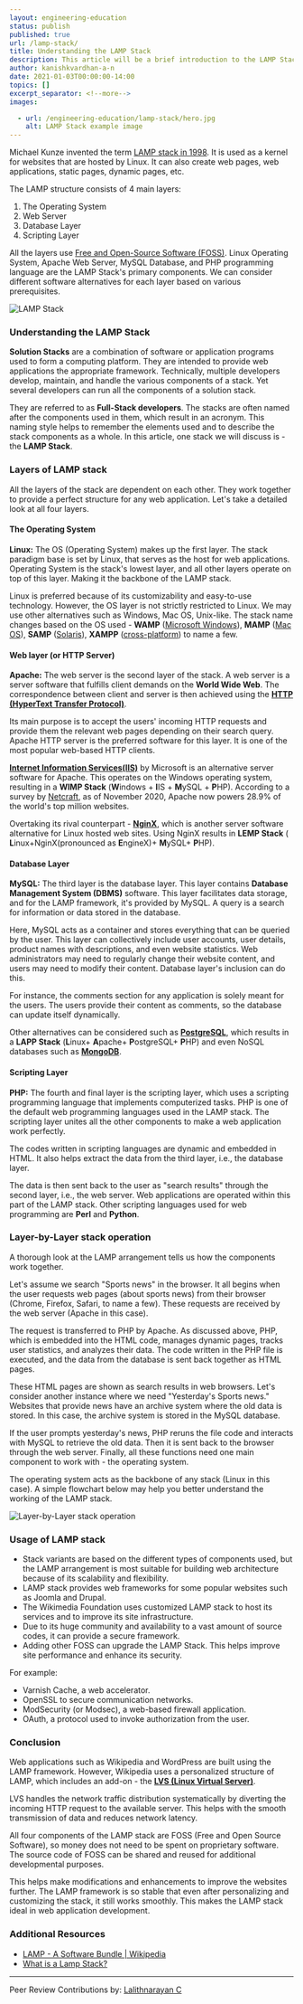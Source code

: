 ```yaml
---
layout: engineering-education
status: publish
published: true
url: /lamp-stack/
title: Understanding the LAMP Stack
description: This article will be a brief introduction to the LAMP Stack. Solution stacks are a combination of software or application programs used to form a computing platform intended to provide web applications the appropriate framework.
author: kanishkvardhan-a-n
date: 2021-01-03T00:00:00-14:00
topics: []
excerpt_separator: <!--more-->
images:

  - url: /engineering-education/lamp-stack/hero.jpg
    alt: LAMP Stack example image
---
```

Michael Kunze invented the term [LAMP stack in 1998](https://www.marpis.net/lamp-history.php). It is used as a kernel for websites that are hosted by Linux. It can also create web pages, web applications, static pages, dynamic pages, etc. 
<!--more-->

The LAMP structure consists of 4 main layers:
1. The Operating System
2. Web Server
3. Database Layer
4. Scripting Layer

All the layers use [Free and Open-Source Software (FOSS)](https://en.wikipedia.org/wiki/Free_and_open-source_software). Linux Operating System, Apache Web Server, MySQL Database, and PHP programming language are the LAMP Stack's primary components. We can consider different software alternatives for each layer based on various prerequisites.

![LAMP Stack](/engineering-education/lamp-stack/lampstack.png)

### Understanding the LAMP Stack
**Solution Stacks** are a combination of software or application programs used to form a computing platform. They are intended to provide web applications the appropriate framework. Technically, multiple developers develop, maintain, and handle the various components of a stack. Yet several developers can run all the components of a solution stack. 

They are referred to as **Full-Stack developers**. The stacks are often named after the components used in them, which result in an acronym. This naming style helps to remember the elements used and to describe the stack components as a whole. In this article, one stack we will discuss is - the **LAMP Stack**.

### Layers of LAMP stack
All the layers of the stack are dependent on each other. They work together to provide a perfect structure for any web application. Let's take a detailed look at all four layers.

#### The Operating System
**Linux:** The OS (Operating System) makes up the first layer. The stack paradigm base is set by Linux, that serves as the host for web applications. Operating System is the stack's lowest layer, and all other layers operate on top of this layer. Making it the backbone of the LAMP stack. 

Linux is preferred because of its customizability and easy-to-use technology. However, the OS layer is not strictly restricted to Linux. We may use other alternatives such as Windows, Mac OS, Unix-like. The stack name changes based on the OS used - **WAMP** ([Microsoft Windows](https://en.wikipedia.org/wiki/Microsoft_Windows)), **MAMP** ([Mac OS](https://en.wikipedia.org/wiki/MacOS)), **SAMP** ([Solaris](https://en.wikipedia.org/wiki/Solaris_(operating_system))), **XAMPP** ([cross-platform](https://en.wikipedia.org/wiki/Cross-platform_software)) to name a few.

#### Web layer (or HTTP Server)
**Apache:** The web server is the second layer of the stack. A web server is a server software that fulfills client demands on the **World Wide Web**. The correspondence between client and server is then achieved using the [**HTTP (HyperText Transfer Protocol)**](https://en.wikipedia.org/wiki/Hypertext_Transfer_Protocol). 

Its main purpose is to accept the users' incoming HTTP requests and provide them the relevant web pages depending on their search query. Apache HTTP server is the preferred software for this layer. It is one of the most popular web-based HTTP clients. 

[**Internet Information Services(IIS)**](https://en.wikipedia.org/wiki/Internet_Information_Services) by Microsoft is an alternative server software for Apache. This operates on the Windows operating system, resulting in a **WIMP Stack** (**W**indows + **I**IS + **M**ySQL + **P**HP). According to a survey by [Netcraft](https://news.netcraft.com/archives/category/web-server-survey/), as of November 2020, Apache now powers 28.9% of the world's top million websites.

Overtaking its rival counterpart - [**NginX**](https://en.wikipedia.org/wiki/Nginx), which is another server software alternative for Linux hosted web sites. Using NginX results in **LEMP Stack** ( **L**inux+NginX(pronounced as **E**ngineX)+ **M**ySQL+ **P**HP).

#### Database Layer
**MySQL:** The third layer is the database layer. This layer contains **Database Management System (DBMS)** software. This layer facilitates data storage, and for the LAMP framework, it's provided by MySQL. A query is a search for information or data stored in the database. 

Here, MySQL acts as a container and stores everything that can be queried by the user. This layer can collectively include user accounts, user details, product names with descriptions, and even website statistics. Web administrators may need to regularly change their website content, and users may need to modify their content. Database layer's inclusion can do this.

For instance, the comments section for any application is solely meant for the users. The users provide their content as comments, so the database can update itself dynamically. 

Other alternatives can be considered such as [**PostgreSQL**](https://en.wikipedia.org/wiki/PostgreSQL), which results in a  **LAPP Stack** (**L**inux+ **A**pache+ **P**ostgreSQL+ **P**HP) and even NoSQL databases such as [**MongoDB**](https://en.wikipedia.org/wiki/MongoDB).

#### Scripting Layer
**PHP:** The fourth and final layer is the scripting layer, which uses a scripting programming language that implements computerized tasks. PHP is one of the default web programming languages used in the LAMP stack. The scripting layer unites all the other components to make a web application work perfectly. 

The codes written in scripting languages are dynamic and embedded in HTML. It also helps extract the data from the third layer, i.e., the database layer. 

The data is then sent back to the user as "search results" through the second layer, i.e., the web server. Web applications are operated within this part of the LAMP stack. Other scripting languages used for web programming are **Perl** and **Python**.

### Layer-by-Layer stack operation 
A thorough look at the LAMP arrangement tells us how the components work together. 

Let's assume we search "Sports news" in the browser. It all begins when the user requests web pages (about sports news) from their browser (Chrome, Firefox, Safari, to name a few). These requests are received by the web server (Apache in this case). 

The request is transferred to PHP by Apache. As discussed above, PHP, which is embedded into the HTML code, manages dynamic pages, tracks user statistics, and analyzes their data. The code written in the PHP file is executed, and the data from the database is sent back together as HTML pages. 

These HTML pages are shown as search results in web browsers. Let's consider another instance where we need "Yesterday's Sports news." Websites that provide news have an archive system where the old data is stored. In this case, the archive system is stored in the MySQL database. 

If the user prompts yesterday's news, PHP reruns the file code and interacts with MySQL to retrieve the old data. Then it is sent back to the browser through the web server. Finally, all these functions need one main component to work with - the operating system. 

The operating system acts as the backbone of any stack (Linux in this case). A simple flowchart below may help you better understand the working of the LAMP stack.

![Layer-by-Layer stack operation](/engineering-education/lamp-stack/flowchart.png)

### Usage of LAMP stack
- Stack variants are based on the different types of components used, but the LAMP arrangement is most suitable for building web architecture because of its scalability and flexibility.
- LAMP stack provides web frameworks for some popular websites such as Joomla and Drupal. 
- The Wikimedia Foundation uses customized LAMP stack to host its services and to improve its site infrastructure.
- Due to its huge community and availability to a vast amount of source codes, it can provide a secure framework.
- Adding other FOSS can upgrade the LAMP Stack. This helps improve site performance and enhance its security. 

For example:
   - Varnish Cache, a web accelerator. 
   - OpenSSL to secure communication networks.
   - ModSecurity (or Modsec), a web-based firewall application.
   - OAuth, a protocol used to invoke authorization from the user.

### Conclusion
Web applications such as Wikipedia and WordPress are built using the LAMP framework. However, Wikipedia uses a personalized structure of LAMP, which includes an add-on - the [**LVS (Linux Virtual Server)**](https://en.wikipedia.org/wiki/Linux_Virtual_Server). 

LVS handles the network traffic distribution systematically by diverting the incoming HTTP request to the available server. This helps with the smooth transmission of data and reduces network latency. 

All four components of the LAMP stack are FOSS (Free and Open Source Software), so money does not need to be spent on proprietary software. The source code of FOSS can be shared and reused for additional developmental purposes. 

This helps make modifications and enhancements to improve the websites further. The LAMP framework is so stable that even after personalizing and customizing the stack, it still works smoothly. This makes the LAMP stack ideal in web application development.

### Additional Resources
- [LAMP - A Software Bundle | Wikipedia](https://en.wikipedia.org/wiki/LAMP_(software_bundle))
- [What is a Lamp Stack?](https://phoenixnap.com/kb/what-is-a-lamp-stack)

---
Peer Review Contributions by: [Lalithnarayan C](/engineering-education/authors/lalithnarayan-c/)
